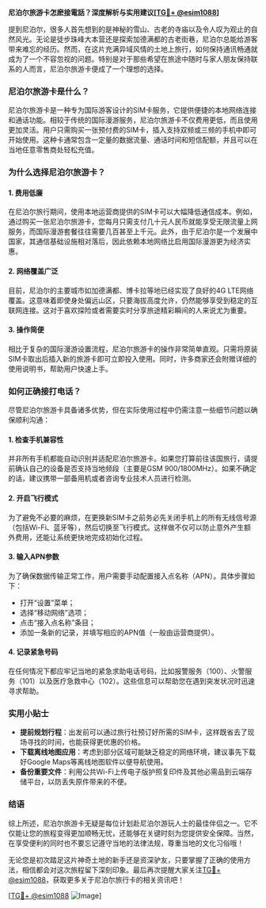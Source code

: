 **尼泊尔旅游卡怎麽接電話？深度解析与实用建议[[TG💪+ @esim1088](https://t.me/s/esim1088)]**

提到尼泊尔，很多人首先想到的是神秘的雪山、古老的寺庙以及令人叹为观止的自然风光。无论是徒步珠峰大本营还是探索加德满都的古老街巷，尼泊尔总能给游客带来难忘的经历。然而，在这片充满异域风情的土地上旅行，如何保持通讯畅通就成为了一个不容忽视的问题。特别是对于那些希望在旅途中随时与家人朋友保持联系的人而言，尼泊尔旅游卡便成了一个理想的选择。

### 尼泊尔旅游卡是什么？

尼泊尔旅游卡是一种专为国际游客设计的SIM卡服务，它提供便捷的本地网络连接和通话功能。相较于传统的国际漫游服务，尼泊尔旅游卡不仅费用更低，而且使用更加灵活。用户只需购买一张预付费的SIM卡，插入支持双频或三频的手机中即可开始使用。这种卡通常包含一定量的数据流量、通话时间和短信配额，并且可以在当地任意零售商处轻松充值。

### 为什么选择尼泊尔旅游卡？

#### 1. 费用低廉
在尼泊尔旅行期间，使用本地运营商提供的SIM卡可以大幅降低通信成本。例如，通过购买一张尼泊尔旅游卡，您每月只需支付几十元人民币就能享受无限流量上网服务，而国际漫游套餐往往需要几百甚至上千元。此外，由于尼泊尔是一个发展中国家，其通信基础设施相对落后，因此依赖本地网络比启用国际漫游更为经济实惠。

#### 2. 网络覆盖广泛
目前，尼泊尔的主要城市如加德满都、博卡拉等地已经实现了良好的4G LTE网络覆盖。这意味着即使身处偏远山区，只要海拔高度允许，仍然能够享受到稳定的互联网连接。这对于喜欢探险或者需要实时分享旅途精彩瞬间的人来说尤为重要。

#### 3. 操作简便
相比于复杂的国际漫游设置流程，尼泊尔旅游卡的操作非常简单直观。只需将原装SIM卡取出后插入新的旅游卡即可立即投入使用。同时，许多商家还会附赠详细的使用说明书，帮助用户快速上手。

### 如何正确接打电话？

尽管尼泊尔旅游卡具备诸多优势，但在实际使用过程中仍需注意一些细节问题以确保顺利沟通：

#### 1. 检查手机兼容性
并非所有手机都能自动识别并适配尼泊尔旅游卡。如果您打算前往该国旅行，请提前确认自己的设备是否支持当地频段（主要是GSM 900/1800MHz）。如果不确定的话，建议携带一部备用机或者咨询专业技术人员进行检测。

#### 2. 开启飞行模式
为了避免不必要的麻烦，在更换新SIM卡之前务必先关闭手机上的所有无线信号源（包括Wi-Fi、蓝牙等），然后切换至飞行模式。这样做不仅可以防止意外产生额外费用，还能让系统更快地完成初始化过程。

#### 3. 输入APN参数
为了确保数据传输正常工作，用户需要手动配置接入点名称（APN）。具体步骤如下：
   - 打开“设置”菜单；
   - 选择“移动网络”选项；
   - 点击“接入点名称”条目；
   - 添加一条新的记录，并填写相应的APN值（一般由运营商提供）。

#### 4. 记录紧急号码
在任何情况下都应牢记当地的紧急求助电话号码，比如报警服务（100）、火警服务（101）以及医疗急救中心（102）。这些信息可以帮助您在遇到突发状况时迅速寻求帮助。

### 实用小贴士

- **提前规划行程**：出发前可以通过旅行社预订好所需的SIM卡，这样既省去了现场寻找的时间，也能获得更优惠的价格。
- **下载离线地图应用**：考虑到部分区域可能缺乏稳定的网络环境，建议事先下载好Google Maps等离线地图软件以便导航使用。
- **备份重要文件**：利用公共Wi-Fi上传电子版护照复印件及其他必需品到云端存储平台，以防丢失原件带来的不便。

### 结语

综上所述，尼泊尔旅游卡无疑是每位计划赴尼泊尔游玩人士的最佳伴侣之一。它不仅能让您的旅程变得更加顺畅无忧，还能够在关键时刻为您提供安全保障。当然，在享受便利的同时也不要忘记遵守当地的法律法规，尊重当地的文化习俗哦！

无论您是初次踏足这片神奇土地的新手还是资深驴友，只要掌握了正确的使用方法，相信都会对这次旅程留下深刻印象。最后再次提醒大家关注[TG💪+ @esim1088](https://t.me/s/esim1088)，获取更多关于尼泊尔旅行卡的相关资讯吧！

[[TG💪+ @esim1088](https://t.me/s/esim1088) ![Image](https://i.postimg.cc/4NQfJmqS/Snipaste-2025-05-13-00-14-12.png)]
